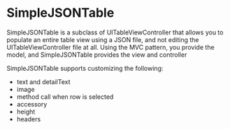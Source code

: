 SimpleJSONTable
============

SimpleJSONTable is a subclass of UITableViewController that allows you to populate an entire table view using a JSON file, and not editing the UITableViewController file at all. Using the MVC pattern, you provide the model, and SimpleJSONTable provides the view and controller

SimpleJSONTable supports customizing the following:
* text and detailText
* image
* method call when row is selected
* accessory
* height
* headers
